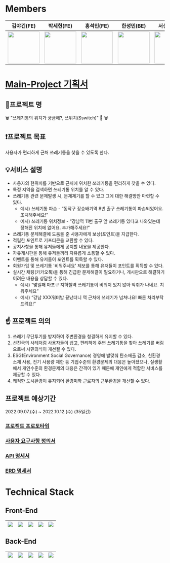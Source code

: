 # Members

|         김야긴(FE)         |         박세현(FE)         |         홍석민(FE)         |         한성민(BE)         |          서성민(BE)         |
|--------------------------|---------------------------|--------------------------|--------------------------|----------------------------|
|<img src="https://user-images.githubusercontent.com/104137221/189057751-0694bd9b-1dbe-4b52-a663-a354cc6ae34a.png" width="100" height="100">|<img src="https://avatars.githubusercontent.com/u/104138055?v=4" width="100" height="100">|<img src="https://user-images.githubusercontent.com/99874863/189057764-51e69f45-a3a0-4938-ae6b-fcec20ec48d4.jpg" width="100" height="100">|<img src="https://user-images.githubusercontent.com/104137221/189061270-819345e6-8cc2-4dda-b7cb-19eaa6f3751d.png" width="100" height="100">|<img src="https://avatars.githubusercontent.com/u/96583210?v=4" width="100" height="100">|


# [Main-Project 기획서](https://www.notion.so/codestates/Main-Project-7868dfc9b9454baba3bdf0cb9de9e179#10797ceb99bd452dacd4053a37c6b450)
## 🌟프로젝트 명 
🗑️  "쓰레기통의 위치가 궁금해?, 쓰위치(Sswitch)" 🚯 🗑️ 

## ❗프로젝트 목표
사용자가 편리하게 근처 쓰레기통을 찾을 수 있도록 한다.

## 💡서비스 설명
- 사용자의 현위치를 기반으로 근처에 위치한 쓰레기통을 편리하게 찾을 수 있다.
- 특정 지역을 검색하면 쓰레기통 위치를 알 수 있다.
- 쓰레기통 관련 문제발생 시, 문제제기를 할 수 있고 그에 대한 해결방안 마련할 수 있다.
    - 예시) 쓰레기통 파손 - “동작구 장승배기역 8번 출구 쓰레기통이 파손되었어요. 조치해주세요!”
    - 예시) 쓰레기통 위치정보 - “강남역 11번 출구 앞 쓰레기통 있다고 나와있는데 정해진 위치에 없어요. 추가해주세요!”
- 쓰레기통 문제해결에 도움을 준 사용자에게 보상(포인트)을 지급한다.
- 적립한 포인트로 기프티콘을 교환할 수 있다.
- 공지사항을 통해 유저들에게 공지할 내용을 제공한다.
- 자유게시판을 통해 유저들끼리 자유롭게 소통할 수 있다.
- 이벤트를 통해 유저들이 포인트를 획득할 수 있다.
- 회원가입 및 쓰레기통 '비워주세요' 제보를 통해 유저들이 포인트를 획득할 수 있다.
- 실시간 채팅(카카오톡)을 통해 긴급한 문제해결이 필요하거나, 게시판으로 해결하기 어려운 내용을 상담할 수 있다.
    - 예시) “몇일째 마포구 지하철역 쓰레기통이 비워져 있지 않아 악취가 나네요. 치워주세요”
    - 예시) “강남 XXX워터밤 끝났더니 역 근처에 쓰레기가 넘쳐나요! 빠른 처리부탁드려요!”
    
## ☝ 프로젝트 의의
1. 쓰레기 무단투기를 방지하여 주변환경을 청결하게 유지할 수 있다.
2. 선진국의 사례처럼 사용자들이 쉽고, 편리하게 주변 쓰레기통을 찾아 쓰레기를 버림으로써 시민의식이 개선될 수 있다.
3. ESG(Environment Social Governance) 경영에 발맞춰 탄소배출 감소, 친환경 소재 사용, 전기 사용량 제한 등 기업수준의 환경문제의 대응은 높아졌으나, 실생활에서 개인수준의 환경문제의 대응은 간격이 있기 때문에 개인에게 적합한 서비스를 제공할 수 있다.
4. 쾌적한 도시환경이 유지되어 환경미화 근로자의 근무환경을 개선할 수 있다.

## 프로젝트 예상기간
2022.09.07.(수) ~ 2022.10.12.(수) (35일간)

### [프로젝트 프로토타입](https://www.figma.com/file/Rpy3eN8tFAYRHHYgeRxs17/Untitled?node-id=0%3A1)
### [사용자 요구사항 정의서](https://docs.google.com/spreadsheets/d/1_aL_k1XiEbeOjp34L2AyIYex2pmMOy65XnZCuy16nz0/edit?usp=sharing)
### [API 명세서](https://documenter.getpostman.com/view/21357729/VVBZQj34)
### [ERD 명세서](https://www.erdcloud.com/d/Jjw5kFR3JJ3tDBDpa)


# Technical Stack
## Front-End
| <img src="https://img.shields.io/badge/html5-E34F26?style=for-the-badge&logo=html5&logoColor=white"> | <img src="https://img.shields.io/badge/React-61DAFB?style=for-the-badge&logo=React&logoColor=black"> | <img src="https://img.shields.io/badge/Redux-764ABC?style=for-the-badge&logo=Redux&logoColor=white"> |<img src="https://img.shields.io/badge/styled components-DB7093?style=flat-square&logo=styled-components&logoColor=white"/>| <img src="https://img.shields.io/badge/Kakao Map-F3DC04?style=for-the-badge&logo=kakao&logoColor=black"> |
|-----|-----|-----|-----|-----|

## Back-End
|<img src="https://img.shields.io/badge/JAVA-007396?style=for-the-badge&logo=java&logoColor=white">|<img src="https://img.shields.io/badge/Spring-6DB33F?style=for-the-badge&logo=Spring&logoColor=white">|<img src="https://img.shields.io/badge/SpringBoot-6DB33F?style=for-the-badge&logo=SpringBoot&logoColor=white">|<img src="https://img.shields.io/badge/SrpingSecurity-6DB33F?style=for-the-badge&logo=SpringSecurity&logoColor=white">|<img src="https://img.shields.io/badge/mysql-4479A1?style=for-the-badge&logo=mysql&logoColor=white">|
|-----|-----|-----|-----|-----|
